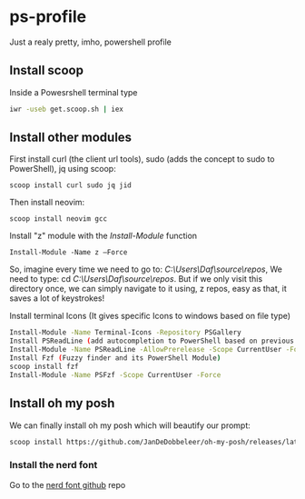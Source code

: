 # ps-profile
Just a realy pretty, imho, powershell profile 

## Install scoop

Inside a Powesrshell terminal type
```bash 
iwr -useb get.scoop.sh | iex 
```
## Install other modules 

First install curl (the client url tools), sudo (adds the concept to sudo to PowerShell), jq using scoop:

    scoop install curl sudo jq jid   
Then install neovim:

    scoop install neovim gcc 

Install "z" module with the *Install-Module* function

    Install-Module -Name z –Force 

So, imagine every time we need to go to:
*C:\Users\Daf\source\repos*, We need to type:
cd *C:\Users\Daf\source\repos*. But if we only visit this directory once, we can simply navigate to it using, z repos, easy as that, it saves a lot of keystrokes!

Install terminal Icons (It gives specific Icons to windows based on file type)
```bash
Install-Module -Name Terminal-Icons -Repository PSGallery
Install PSReadLine (add autocompletion to PowerShell based on previous commands)
Install-Module -Name PSReadLine -AllowPrerelease -Scope CurrentUser -Force -SkipPublisherCheck
Install Fzf (Fuzzy finder and its PowerShell Module)
scoop install fzf
Install-Module -Name PSFzf -Scope CurrentUser -Force
```

## Install oh my posh 

We can finally install oh my posh which will beautify our prompt:
```bash
scoop install https://github.com/JanDeDobbeleer/oh-my-posh/releases/latest/download/oh-my-posh.json
```

### Install the nerd font

Go to the [nerd font github](https://github.com/ryanoasis/nerd-fonts) repo 
